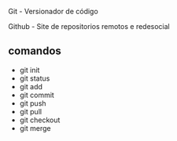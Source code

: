 <p>Git - Versionador de código</p>
<p>Github - Site de repositorios remotos e redesocial</p>

<h2>comandos</h2>
<ul>
    <li>git init</li>
    <li>git status</li>
    <li>git add</li>
    <li>git commit</li>
    <li>git push</li>
    <li>git pull</li>
    <li>git checkout</li>
    <li>git merge</li>
</ul>    